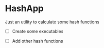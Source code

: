 # HashApp

Just an utility to calculate some hash functions

- [ ] Create some executables

- [ ] Add other hash functions

